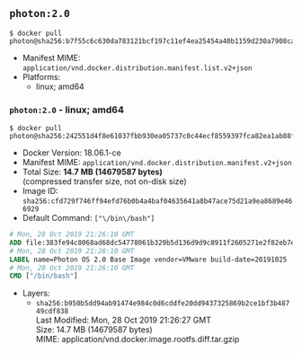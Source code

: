 ## `photon:2.0`

```console
$ docker pull photon@sha256:b7f55c6c630da783121bcf197c11ef4ea25454a40b1159d230a7908ca77c568b
```

-	Manifest MIME: `application/vnd.docker.distribution.manifest.list.v2+json`
-	Platforms:
	-	linux; amd64

### `photon:2.0` - linux; amd64

```console
$ docker pull photon@sha256:242551d4f8e61037fbb930ea05737c0c44ecf8559397fca82ea1ab88f7b7366f
```

-	Docker Version: 18.06.1-ce
-	Manifest MIME: `application/vnd.docker.distribution.manifest.v2+json`
-	Total Size: **14.7 MB (14679587 bytes)**  
	(compressed transfer size, not on-disk size)
-	Image ID: `sha256:cfd729f746ff94efd76b0b4a4baf04635641a8b47ace75d21a9ea8689e466929`
-	Default Command: `["\/bin\/bash"]`

```dockerfile
# Mon, 28 Oct 2019 21:26:10 GMT
ADD file:383fe94c8068ad68dc54778061b329b5d136d9d9c8911f2605271e2f82eb7e1a in / 
# Mon, 28 Oct 2019 21:26:10 GMT
LABEL name=Photon OS 2.0 Base Image vendor=VMware build-date=20191025
# Mon, 28 Oct 2019 21:26:10 GMT
CMD ["/bin/bash"]
```

-	Layers:
	-	`sha256:b950b5dd94ab91474e984c0d6cddfe20dd9437325869b2ce1bf3b48749cdf838`  
		Last Modified: Mon, 28 Oct 2019 21:26:27 GMT  
		Size: 14.7 MB (14679587 bytes)  
		MIME: application/vnd.docker.image.rootfs.diff.tar.gzip
